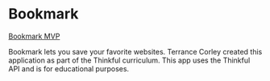 # Bookmark

[Bookmark MVP](https://thinkful-ei20.github.io/terrance-bookmarks-app/)

Bookmark lets you save your favorite websites. Terrance Corley created this application as part of the Thinkful curriculum. This app uses the Thinkful API and is for educational purposes.